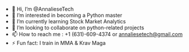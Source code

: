 - 👋 Hi, I’m @AnnalieseTech
- 👀 I’m interested in becoming a Python master
- 🌱 I’m currently learning Stock Market Analytics
- 💞️ I’m looking to collaborate on python-related projects 
- 📫 How to reach me : +1 (631)-609-4374 or annaliesetech@gmail.com
- ⚡ Fun fact: I train in MMA & Krav Maga

<!---
AnnalieseTech/AnnalieseTech is a ✨ special ✨ repository because its `README.md` (this file) appears on your GitHub profile.
You can click the Preview link to take a look at your changes.
--->
